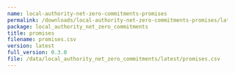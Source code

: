 ```yaml
---
name: local-authority-net-zero-commitments-promises
permalink: /downloads/local-authority-net-zero-commitments-promises/latest
package: local_authority_net_zero_commitments
title: promises
filename: promises.csv
version: latest
full_version: 0.3.0
file: /data/local_authority_net_zero_commitments/latest/promises.csv
---
```

